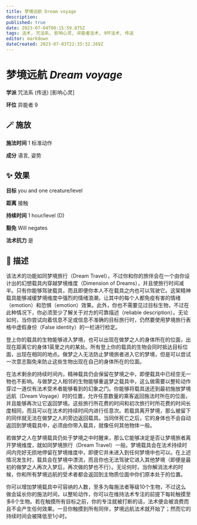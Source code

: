```yaml
---
title: 梦境远航 Dream voyage
description: 
published: true
date: 2023-07-04T00:15:59.875Z
tags: 法术, 咒法系, 影响心灵, 异能者法术, 9环法术, 传送
editor: markdown
dateCreated: 2023-07-03T22:35:32.269Z
---
```


# **梦境远航** *Dream voyage*

**学派** 咒法系 (传送) \[影响心灵\] 

**环位** 异能者 9

## 🪄 施放

**施法时间** 1 标准动作

**成分** 语言, 姿势

## ✨ 效果 

**目标** you and one creature/level 

**距离** 接触  

**持续时间** 1 hour/level (D) 

**豁免** Will negates

**法术抗力** 是

## 📖 描述

该法术的功能如同梦境旅行（Dream Travel），不过你和你的旅伴会在一个由你设计出的幻想载具内穿越梦境维度（Dimension of Dreams），并且使旅行时间减半。只有你能够驾驶载具，而且即便你本人不在载具之内也可以驾驶它。这架精神载具能够减缓梦境维度中强烈的情绪浪潮，让其中的每个人都免疫有害的情绪（emotion）和恐惧（emotion）效果。此外，你也不需要见过目标生物，不过在此种情况下，你必须至少了解关于对方的可靠描述（reliable description）。无论如何，当你尝试向着信息不足或信息不准确的目标旅行时，仍然要使用梦境旅行表格中虚假身份（False identity）的一栏进行检定。

登上你的载具的生物能够进入梦境，也可以出现在做梦之人的身体所在的位面，出现在距离它的身体1英里之内的某处。所有登上你的载具的生物会同时抵达目标位面，出现在相同的地点。做梦之人无法防止梦境旅者进入它的梦境，但是可以尝试一次意志豁免来防止这些生物出现在自己的身体所在的位面。

在法术剩余的持续时间内，精神载具仍会保留在梦境之中，即便载具中已经空无一物也不影响。与做梦之人相邻的生物能够重返梦之载具中，这么做需要以整轮动作穿过一道仅有法术受术者能够看到的幻象之门。你能够将载具送还到最初施放梦境远航（Dream Voyage）时的位置，允许任意数量的乘客返回施法时所在的位面，并且能够再次让它返回梦境。这些旅行所花费的时间和初次旅行时所花费的时间长度相同，而且可以在法术的持续时间内进行任意次。若载具离开梦境，那么被留下的同伴就无法在做梦之人的旁边返回载具。当同伴死亡之后，它的身体也不会自动返回到梦境载具中，必须由你带入载具，就像任何其他物体一般。

若做梦之人在梦境载具仍处于梦境之中时醒来，那么它能够决定是否让梦境旅者离开梦境维度，就如同梦境旅行（Dream Travel）一般。梦境载具会在法术持续时间内完好无损地停留在梦境维度中，即便它并未进入到任何梦境中也可以。在上述情况发生时，载具会在梦境中漂流，而且你也无法驾驶它进入其他梦境（即便是最初的做梦之人再次入梦后，再次做的梦也不行）。无论何时，当你解消法术的时候，你和所有梦境远航的受术者都会返回到主物质位面中你们原本处于的位置。

你可以增加梦境载具中可容纳的人数，至多为每施法者等级10个生物，不过这么做会延长你的施法时间，以整轮动作，你可以在维持法术专注的前提下每轮触摸至多6个生物。若在触摸所有目标之前，你的专注就被打断的话，法术便会被浪费而且不会产生任何效果。一旦你触摸到所有同伴，梦境远航法术就开始了；然而它的持续时间会被降低至1小时。
    
